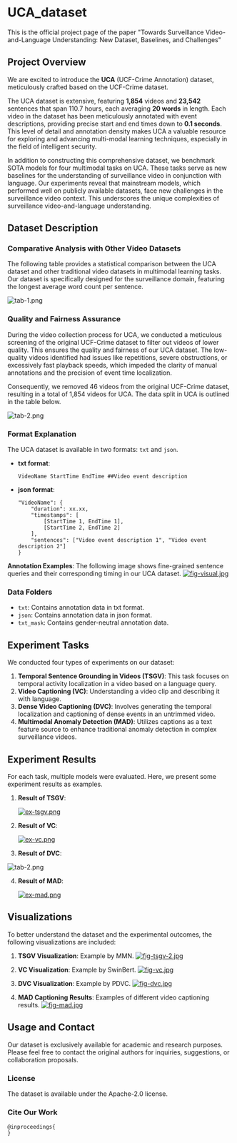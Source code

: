 # UCA_dataset

This is the official project page of the paper "Towards Surveillance Video-and-Language Understanding: New Dataset, Baselines, and Challenges"

## Project Overview

We are excited to introduce the **UCA** (UCF-Crime Annotation) dataset, meticulously crafted based on the UCF-Crime dataset.

The UCA dataset is extensive, featuring **1,854** videos and **23,542** sentences that span 110.7 hours, each averaging **20 words** in length. Each video in the dataset has been meticulously annotated with event descriptions, providing precise start and end times down to **0.1 seconds**. This level of detail and annotation density makes UCA a valuable resource for exploring and advancing multi-modal learning techniques, especially in the field of intelligent security.

In addition to constructing this comprehensive dataset, we benchmark SOTA models for four multimodal tasks on UCA. These tasks serve as new baselines for the understanding of surveillance video in conjunction with language. Our experiments reveal that mainstream models, which performed well on publicly available datasets, face new challenges in the surveillance video context. This underscores the unique complexities of surveillance video-and-language understanding.

## Dataset Description

### Comparative Analysis with Other Video Datasets
The following table provides a statistical comparison between the UCA dataset and other traditional video datasets in multimodal learning tasks. Our dataset is specifically designed for the surveillance domain, featuring the longest average word count per sentence.

![tab-1.png](https://s2.loli.net/2023/12/04/pu2UQBCXsPYxikF.png)

### Quality and Fairness Assurance
During the video collection process for UCA, we conducted a meticulous screening of the original UCF-Crime dataset to filter out videos of lower quality. This ensures the quality and fairness of our UCA dataset. The low-quality videos identified had issues like repetitions, severe obstructions, or excessively fast playback speeds, which impeded the clarity of manual annotations and the precision of event time localization.

Consequently, we removed 46 videos from the original UCF-Crime dataset, resulting in a total of 1,854 videos for UCA. The data split in UCA is outlined in the table below.

![tab-2.png](https://s2.loli.net/2023/12/04/TwCVjQvGf5PmU6H.png)

### Format Explanation

The UCA dataset is available in two formats: `txt` and `json`.

- **txt format**:

  ```
  VideoName StartTime EndTime ##Video event description
  ```

- **json format**:

  ```
  "VideoName": {
      "duration": xx.xx,
      "timestamps": [
          [StartTime 1, EndTime 1],
          [StartTime 2, EndTime 2]
      ],
      "sentences": ["Video event description 1", "Video event description 2"]
  }
  ```

**Annotation Examples**: The following image shows fine-grained sentence queries and their corresponding timing in our UCA dataset.
   [![fig-visual.jpg](https://i.postimg.cc/ZqyVxR0W/fig-visual.jpg)](https://postimg.cc/R347Mv7m)

### Data Folders

- `txt`: Contains annotation data in txt format.
- `json`: Contains annotation data in json format.
- `txt_mask`: Contains gender-neutral annotation data.

## Experiment Tasks

We conducted four types of experiments on our dataset:

1. **Temporal Sentence Grounding in Videos (TSGV)**: This task focuses on temporal activity localization in a video based on a language query.
2. **Video Captioning (VC)**: Understanding a video clip and describing it with language.
3. **Dense Video Captioning (DVC)**: Involves generating the temporal localization and captioning of dense events in an untrimmed video.
4. **Multimodal Anomaly Detection (MAD)**: Utilizes captions as a text feature source to enhance traditional anomaly detection in complex surveillance videos.

## Experiment Results

For each task, multiple models were evaluated. Here, we present some experiment results as examples.
1. **Result of TSGV**:
   
   [![ex-tsgv.png](https://i.postimg.cc/2yfjT2YP/ex-tsgv.png)](https://postimg.cc/WFXP1mhn)
   
2. **Result of VC**: 
  
   [![ex-vc.png](https://i.postimg.cc/br2bS6TW/ex-vc.png)](https://postimg.cc/RJ4qjL2L)
   
3. **Result of DVC**:

  ![tab-2.png](https://s2.loli.net/2023/12/04/TwCVjQvGf5PmU6H.png)

4. **Result of MAD**: 
   
   [![ex-mad.png](https://i.postimg.cc/pL0D7np0/ex-mad.png)](https://postimg.cc/G4y8TtPY)
   

## Visualizations

To better understand the dataset and the experimental outcomes, the following visualizations are included:


1. **TSGV Visualization**: Example by MMN.
   [![fig-tsgv-2.jpg](https://i.postimg.cc/mhfbhhc7/fig-tsgv-2.jpg)](https://postimg.cc/Mf5kF6mG)

2. **VC Visualization**: Example by SwinBert.
    [![fig-vc.jpg](https://i.postimg.cc/pVqj6Hwk/fig-vc.jpg)](https://postimg.cc/K4341dvg)

3. **DVC Visualization**: Example by PDVC.
   [![fig-dvc.jpg](https://i.postimg.cc/wjd95twr/fig-dvc.jpg)](https://postimg.cc/QH0LhMGg)

4. **MAD Captioning Results**: Examples of different video captioning results.
    [![fig-mad.jpg](https://i.postimg.cc/V5PPFTWt/fig-mad.jpg)](https://postimg.cc/kRsHJTZM)

## Usage and Contact

Our dataset is exclusively available for academic and research purposes. Please feel free to contact the original authors for inquiries, suggestions, or collaboration proposals.

### License
The dataset is available under the Apache-2.0 license.

### Cite Our Work

```
@inproceedings{
}
```
